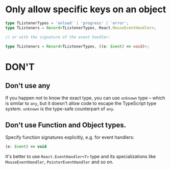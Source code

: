 # Only allow specific keys on an object

``` typescript
type TListenerTypes = 'onload' | 'progress' | 'error';
type TListeners = Record<TListenerTypes, React.MouseEventHandler>;

// or with the signature of the event handler:

type TListeners = Record<TListenerTypes, ((e: Event) => void)>;
```

# DON'T
## Don't use any
If you happen not to know the exact type, you can use `unknown` type – which is similar to `any`, but it doesn't allow code to escape the TypeScript type system.
`unknown` is the type-safe counterpart of `any`.

## Don't use Function and Object types.
Specify function signatures explicitly, e.g. for event handlers:
``` typescript
(e: Event) => void
```

It's better to use `React.EventHandler<T>` type and its specializations like `MouseEventHandler`, `PointerEventHandler` and so on.

